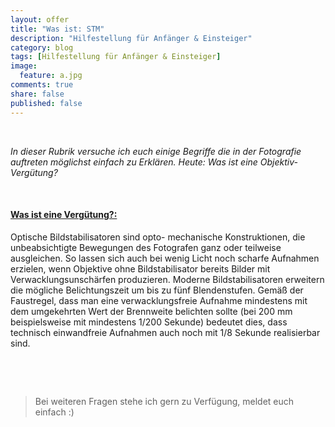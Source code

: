 ```yaml
---
layout: offer
title: "Was ist: STM"
description: "Hilfestellung für Anfänger & Einsteiger"
category: blog
tags: [Hilfestellung für Anfänger & Einsteiger]
image:
  feature: a.jpg
comments: true
share: false
published: false
---
```

 
  


    



*In dieser Rubrik versuche ich euch einige Begriffe die in der Fotografie auftreten möglichst einfach zu Erklären. Heute: Was ist eine Objektiv-Vergütung?* 
 
    









#### <a name="fenced-code-block"><u>Was ist eine Vergütung?:</u></a>

Optische Bildstabilisatoren sind opto-mechanische Konstruktionen, dieunbeabsichtigte Bewegungen desFotografen ganz oder teilweiseausgleichen. So lassen sich auch beiwenig Licht noch scharfe Aufnahmenerzielen, wenn Objektive ohneBildstabilisator bereits Bilder mitVerwacklungsunschärfen produzieren.Moderne Bildstabilisatoren erweitern diemögliche Belichtungszeit um bis zu fünfBlendenstufen. Gemäß der Faustregel,dass man eine verwacklungsfreie Aufnahme mindestens mit dem umgekehrten Wert der Brennweite belichten sollte (bei 200 mm beispielsweise mit mindestens 1/200 Sekunde) bedeutet dies, dass technisch einwandfreie Aufnahmen auch noch mit 1/8 Sekunde realisierbar sind.



    



 
  


    





> Bei weiteren Fragen stehe ich gern zu Verfügung, meldet euch einfach :)
